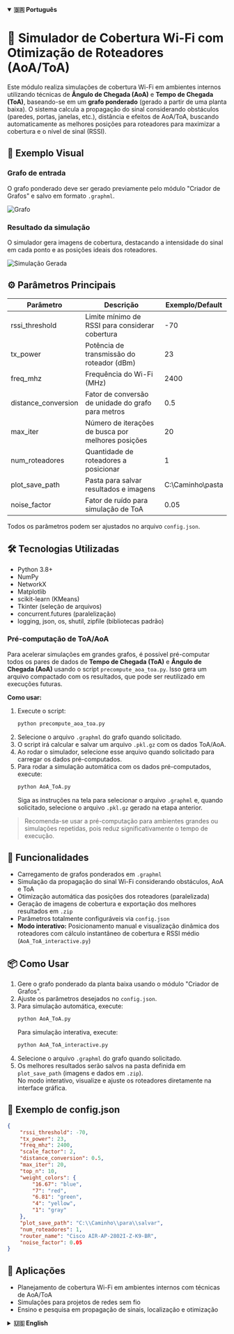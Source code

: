 <details open>
  <summary><strong>🇧🇷 Português</strong></summary>

<h1>📡 Simulador de Cobertura Wi-Fi com Otimização de Roteadores (AoA/ToA)</h1>

Este módulo realiza simulações de cobertura Wi-Fi em ambientes internos utilizando técnicas de **Ângulo de Chegada (AoA)** e **Tempo de Chegada (ToA)**, baseando-se em um **grafo ponderado** (gerado a partir de uma planta baixa). O sistema calcula a propagação do sinal considerando obstáculos (paredes, portas, janelas, etc.), distância e efeitos de AoA/ToA, buscando automaticamente as melhores posições para roteadores para maximizar a cobertura e o nível de sinal (RSSI).

## 📌 Exemplo Visual

### Grafo de entrada

O grafo ponderado deve ser gerado previamente pelo módulo "Criador de Grafos" e salvo em formato `.graphml`.

![Grafo](https://github.com/LazaroJPR/TCC/blob/main/Dados/Grafos/Salas%20Professores.png)

### Resultado da simulação

O simulador gera imagens de cobertura, destacando a intensidade do sinal em cada ponto e as posições ideais dos roteadores.

![Simulação Gerada](https://github.com/LazaroJPR/TCC/blob/main/Dados/Simula%C3%A7%C3%B5es/Salas%20Professores/5%20roteadores/solucao_1/cobertura_1.png)

## ⚙️ Parâmetros Principais

| Parâmetro           | Descrição                                              | Exemplo/Default      |
|---------------------|--------------------------------------------------------|----------------------|
| rssi_threshold      | Limite mínimo de RSSI para considerar cobertura        | -70                  |
| tx_power            | Potência de transmissão do roteador (dBm)              | 23                   |
| freq_mhz            | Frequência do Wi-Fi (MHz)                              | 2400                 |
| distance_conversion | Fator de conversão de unidade do grafo para metros     | 0.5                  |
| max_iter            | Número de iterações de busca por melhores posições     | 20                   |
| num_roteadores      | Quantidade de roteadores a posicionar                  | 1                    |
| plot_save_path      | Pasta para salvar resultados e imagens                 | C:\\Caminho\\pasta   |
| noise_factor        | Fator de ruído para simulação de ToA                   | 0.05                 |

Todos os parâmetros podem ser ajustados no arquivo `config.json`.

## 🛠️ Tecnologias Utilizadas

- Python 3.8+
- NumPy
- NetworkX
- Matplotlib
- scikit-learn (KMeans)
- Tkinter (seleção de arquivos)
- concurrent.futures (paralelização)
- logging, json, os, shutil, zipfile (bibliotecas padrão)

### Pré-computação de ToA/AoA

Para acelerar simulações em grandes grafos, é possível pré-computar todos os pares de dados de **Tempo de Chegada (ToA)** e **Ângulo de Chegada (AoA)** usando o script `precompute_aoa_toa.py`. Isso gera um arquivo compactado com os resultados, que pode ser reutilizado em execuções futuras.

**Como usar:**
1. Execute o script:
   ```bash
   python precompute_aoa_toa.py
   ```
2. Selecione o arquivo `.graphml` do grafo quando solicitado.
3. O script irá calcular e salvar um arquivo `.pkl.gz` com os dados ToA/AoA.
4. Ao rodar o simulador, selecione esse arquivo quando solicitado para carregar os dados pré-computados.
5. Para rodar a simulação automática com os dados pré-computados, execute:
   ```bash
   python AoA_ToA.py
   ```
   Siga as instruções na tela para selecionar o arquivo `.graphml` e, quando solicitado, selecione o arquivo `.pkl.gz` gerado na etapa anterior.

> Recomenda-se usar a pré-computação para ambientes grandes ou simulações repetidas, pois reduz significativamente o tempo de execução.

## 🚀 Funcionalidades

- Carregamento de grafos ponderados em `.graphml`
- Simulação da propagação do sinal Wi-Fi considerando obstáculos, AoA e ToA
- Otimização automática das posições dos roteadores (paralelizada)
- Geração de imagens de cobertura e exportação dos melhores resultados em `.zip`
- Parâmetros totalmente configuráveis via `config.json`
- **Modo interativo:** Posicionamento manual e visualização dinâmica dos roteadores com cálculo instantâneo de cobertura e RSSI médio (`AoA_ToA_interactive.py`)

## 📦 Como Usar

1. Gere o grafo ponderado da planta baixa usando o módulo "Criador de Grafos".
2. Ajuste os parâmetros desejados no `config.json`.
3. Para simulação automática, execute:
   ```bash
   python AoA_ToA.py
   ```
   Para simulação interativa, execute:
   ```bash
   python AoA_ToA_interactive.py
   ```
4. Selecione o arquivo `.graphml` do grafo quando solicitado.
5. Os melhores resultados serão salvos na pasta definida em `plot_save_path` (imagens e dados em `.zip`).  
   No modo interativo, visualize e ajuste os roteadores diretamente na interface gráfica.

## 📝 Exemplo de config.json

```json
{
    "rssi_threshold": -70,
    "tx_power": 23,
    "freq_mhz": 2400,
    "scale_factor": 2,
    "distance_conversion": 0.5,
    "max_iter": 20,
    "top_n": 10,
    "weight_colors": {
        "16.67": "blue",
        "7": "red",
        "6.81": "green",
        "4": "yellow",
        "1": "gray"
    },
    "plot_save_path": "C:\\Caminho\\para\\salvar",
    "num_roteadores": 1,
    "router_name": "Cisco AIR-AP-2802I-Z-K9-BR",
    "noise_factor": 0.05
}
```

## 🎯 Aplicações

- Planejamento de cobertura Wi-Fi em ambientes internos com técnicas de AoA/ToA
- Simulações para projetos de redes sem fio
- Ensino e pesquisa em propagação de sinais, localização e otimização

</details>

<details>
  <summary><strong>🇺🇸 English</strong></summary>

<h1>📡 Wi-Fi Coverage Simulator with Router Optimization (AoA/ToA)</h1>

This module simulates indoor Wi-Fi coverage using **Angle of Arrival (AoA)** and **Time of Arrival (ToA)** techniques, based on a **weighted graph** (generated from a floor plan). The system calculates signal propagation considering obstacles (walls, doors, windows, etc.), distance, and AoA/ToA effects, automatically searching for the best router positions to maximize coverage and signal strength (RSSI).

## 📌 Visual Example

### Input Graph

The weighted graph must be previously generated by the "Graph Creator" module and saved as `.graphml`.

![Graph](https://github.com/LazaroJPR/TCC/blob/main/Dados/Grafos/Salas%20Professores.png)

### Simulation Result

The simulator generates coverage images, highlighting signal intensity at each point and the optimal router positions.

![Generated Simulation](https://github.com/LazaroJPR/TCC/blob/main/Dados/Simula%C3%A7%C3%B5es/Salas%20Professores/5%20roteadores/solucao_1/cobertura_1.png)

## ⚙️ Main Parameters

| Parameter           | Description                                         | Example/Default      |
|---------------------|-----------------------------------------------------|----------------------|
| rssi_threshold      | Minimum RSSI to consider coverage                   | -70                  |
| tx_power            | Router transmit power (dBm)                         | 23                   |
| freq_mhz            | Wi-Fi frequency (MHz)                               | 2400                 |
| distance_conversion | Conversion factor from graph unit to meters         | 0.5                  |
| max_iter            | Number of optimization iterations                   | 20                   |
| num_roteadores      | Number of routers to place                          | 1                    |
| plot_save_path      | Folder to save results and images                   | C:\\Path\\to\\save   |
| noise_factor        | Noise factor for ToA simulation                     | 0.05                 |

All parameters can be adjusted in `config.json`.

## 🛠️ Technologies Used

- Python 3.8+
- NumPy
- NetworkX
- Matplotlib
- scikit-learn (KMeans)
- Tkinter (file selection)
- concurrent.futures (parallelization)
- logging, json, os, shutil, zipfile (standard libraries)

### ToA/AoA Precomputation

To speed up simulations on large graphs, you can precompute all pairs of **Time of Arrival (ToA)** and **Angle of Arrival (AoA)** data using the `precompute_aoa_toa.py` script. This generates a compressed file with the results, which can be reused in future runs.

**How to use:**
1. Run the script:
   ```bash
   python precompute_aoa_toa.py
   ```
2. Select the `.graphml` graph file when prompted.
3. The script will compute and save a `.pkl.gz` file with ToA/AoA data.
4. When running the simulator, select this file when prompted to load precomputed data.
5. To run the automatic simulation with precomputed data, execute:
   ```bash
   python AoA_ToA.py
   ```
   Follow the on-screen instructions to select the `.graphml` file and, when prompted, select the `.pkl.gz` file generated in the previous step.

> Precomputation is recommended for large environments or repeated simulations, as it significantly reduces execution time.

## 🚀 Features

- Load weighted graphs in `.graphml`
- Simulate Wi-Fi signal propagation considering obstacles, AoA and ToA
- Automatic router position optimization (parallelized)
- Generate coverage images and export best results in `.zip`
- Fully configurable via `config.json`
- **Interactive mode:** Manually place and move routers with instant coverage and RSSI feedback (`AoA_ToA_interactive.py`)

## 📦 How to Use

1. Generate the weighted graph from the floor plan using the "Graph Creator" module.
2. Adjust desired parameters in `config.json`.
3. For automatic simulation, run:
   ```bash
   python AoA_ToA.py
   ```
   For interactive simulation, run:
   ```bash
   python AoA_ToA_interactive.py
   ```
4. Select the `.graphml` graph file when prompted.
5. The best results will be saved in the folder defined in `plot_save_path` (images and data in `.zip`).  
   In interactive mode, visualize and adjust routers directly in the graphical interface.

## 📝 Example config.json

```json
{
    "rssi_threshold": -70,
    "tx_power": 23,
    "freq_mhz": 2400,
    "scale_factor": 2,
    "distance_conversion": 0.5,
    "max_iter": 20,
    "top_n": 10,
    "weight_colors": {
        "16.67": "blue",
        "7": "red",
        "6.81": "green",
        "4": "yellow",
        "1": "gray"
    },
    "plot_save_path": "C:\\Path\\to\\save",
    "num_roteadores": 1,
    "router_name": "Cisco AIR-AP-2802I-Z-K9-BR",
    "noise_factor": 0.05
}
```

## 🎯 Applications

- Wi-Fi coverage planning for indoor environments using AoA/ToA techniques
- Simulations for wireless network projects
- Teaching and research in signal propagation, localization, and optimization

</details>
